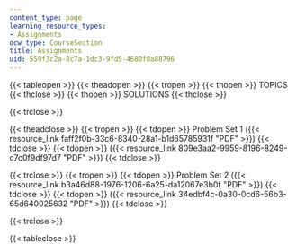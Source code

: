 ```yaml
---
content_type: page
learning_resource_types:
- Assignments
ocw_type: CourseSection
title: Assignments
uid: 559f3c2a-8c7a-1dc3-9fd5-4680f0a88796
---
```


{{< tableopen >}}
{{< theadopen >}}
{{< tropen >}}
{{< thopen >}}
TOPICS
{{< thclose >}}
{{< thopen >}}
SOLUTIONS
{{< thclose >}}

{{< trclose >}}

{{< theadclose >}}
{{< tropen >}}
{{< tdopen >}}
Problem Set 1 ({{< resource_link faff2f0b-33c6-8340-28a1-b1d65785931f "PDF" >}})
{{< tdclose >}}
{{< tdopen >}}
({{< resource_link 809e3aa2-9959-8196-8249-c7c0f9df97d7 "PDF" >}})
{{< tdclose >}}

{{< trclose >}}
{{< tropen >}}
{{< tdopen >}}
Problem Set 2 ({{< resource_link b3a46d88-1976-1206-6a25-da12067e3b0f "PDF" >}})
{{< tdclose >}}
{{< tdopen >}}
({{< resource_link 34edbf4c-0a30-0cd6-56b3-65d640025632 "PDF" >}})
{{< tdclose >}}

{{< trclose >}}

{{< tableclose >}}